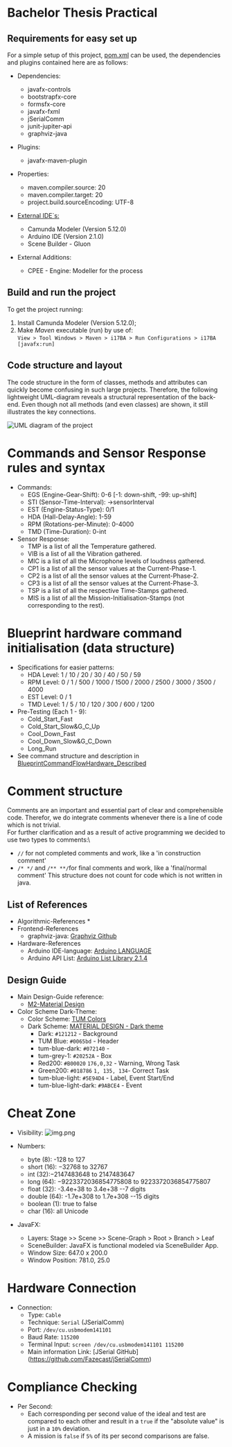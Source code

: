 # Bachelor Thesis Practical

## Requirements for easy set up

For a simple setup of this project, [pom.xml](pom.xml) can be used,
the dependencies and plugins contained here are as follows:

* Dependencies:
    * javafx-controls
    * bootstrapfx-core
    * formsfx-core
    * javafx-fxml
    * jSerialComm
    * junit-jupiter-api
    * graphviz-java
* Plugins:
    * javafx-maven-plugin
* Properties:
    * maven.compiler.source: 20
    * maven.compiler.target: 20
    * project.build.sourceEncoding: UTF-8
* <u>External IDE`s:</u>
  * Camunda Modeler (Version 5.12.0)
  * Arduino IDE (Version 2.1.0)
  * Scene Builder - Gluon

* External Additions:
  * CPEE - Engine: Modeller for the process

## Build and run the project

To get the project running:
1. Install Camunda Modeler (Version 5.12.0);
2. Make *Maven* executable (run) by use of:\
   ```View > Tool Windows > Maven > i17BA > Run Configurations > i17BA [javafx:run]```

## Code structure and layout

The code structure in the form of classes, methods and attributes can quickly become confusing in such large projects.
Therefore, the following lightweight UML-diagram reveals a structural representation of the back-end. Even though not
all methods (and even classes) are shown, it still illustrates the key connections.

![UML diagram of the project](UML.svg)

# Commands and Sensor Response rules and syntax
* Commands:
  * EGS (Engine-Gear-Shift): 0-6  [-1: down-shift, -99: up-shift]
  * STI (Sensor-Time-Interval): ->sensorInterval
  * EST (Engine-Status-Type): 0/1
  * HDA (Hall-Delay-Angle): 1-59
  * RPM (Rotations-per-Minute): 0-4000
  * TMD (Time-Duration): 0-int
* Sensor Response:
  * TMP is a list of all the Temperature gathered.
  * VIB is a list of all the Vibration gathered.
  * MIC is a list of all the Microphone levels of loudness gathered.
  * CP1 is a list of all the sensor values at the Current-Phase-1.
  * CP2 is a list of all the sensor values at the Current-Phase-2.
  * CP3 is a list of all the sensor values at the Current-Phase-3.
  * TSP is a list of all the respective Time-Stamps gathered.
  * MIS is a list of all the Mission-Initialisation-Stamps (not corresponding to the rest).

# Blueprint hardware command initialisation (data structure)
* Specifications for easier patterns:
  * HDA Level: 1 / 10 / 20 / 30 / 40 / 50 / 59 
  * RPM Level: 0 / 1 / 500 / 1000 / 1500 / 2000 / 2500 / 3000 / 3500 / 4000 
  * EST Level: 0 / 1 
  * TMD Level: 1 / 5 / 10 / 120 / 300 / 600 / 1200
* Pre-Testing (Each 1 - 9):
  * Cold_Start_Fast
  * Cold_Start_Slow&G_C_Up
  * Cool_Down_Fast
  * Cool_Down_Slow&G_C_Down
  * Long_Run
* See command structure and description in
  [BlueprintCommandFlowHardware_Described](src/main/resources/adminFiles/BlueprintCommandFlowHardware_Described.txt)

# Comment structure 
Comments are an important and essential part of clear and comprehensible code. Therefor, we do integrate comments
whenever there is a line of code which is not trivial.\
For further clarification and as a result of active programming we decided to use two types to comments:\
  * `//` for not completed comments and work, like a 'in construction comment'
  * `/* */` and `/** **/`for final comments and work, like a 'final/normal comment'
This structure does not count for code which is not written in java.

## List of References

* Algorithmic-References
    *   
* Frontend-References
    * graphviz-java: [Graphviz Github](https://github.com/nidi3/graphviz-java)
* Hardware-References
    * Arduino IDE-language: [Arduino LANGUAGE](https://www.arduino.cc/reference/en/)
    * Arduino API List: [Arduino List Library  2.1.4](https://nkaaf.github.io/Arduino-List/html/index.html)

## Design Guide

* Main Design-Guide reference:
  * [M2-Material Design](https://m2.material.io/design/color/dark-theme.html)
* Color Scheme Dark-Theme:
  * Color Scheme: [TUM Colors](https://gist.github.com/lnksz/51e3566af2df5c7aa678cd4dfc8305f7)
  * Dark Scheme: [MATERIAL DESIGN - Dark theme](https://m2.material.io/design/color/dark-theme.html#ui-application)
    * Dark: `#121212` - Background
    * TUM Blue: `#0065bd` - Header
    * tum-blue-dark: `#072140` - 
    * tum-grey-1: `#20252A` - Box
    * Red200: `#B00020` `176,0,32` - Warning, Wrong Task
    * Green200: `#018786` `1, 135, 134`- Correct Task
    * tum-blue-light: `#5E94D4` - Label, Event Start/End
    * tum-blue-light-dark: `#9ABCE4` - Event 

# Cheat Zone
* Visibility:
  ![img.png](information1.png)
    
* Numbers:
  * byte (8): -128 to 127 
  * short (16): −32768 to 32767
  * int (32):−2147483648 to 2147483647
  * long (64): −9223372036854775808 to 9223372036854775807
  * float (32): -3.4e+38 to 3.4e+38 --7 digits
  * double (64): -1.7e+308 to 1.7e+308 --15 digits
  * boolean (1): true to false
  * char (16): all Unicode
* JavaFX:
  * Layers: Stage >> Scene >> Scene-Graph > Root > Branch > Leaf
  * SceneBuilder: JavaFX is functional modeled via SceneBuilder App.
  * Window Size: 647.0 x 200.0
  * Window Position: 781.0, 25.0

# Hardware Connection
* Connection:
  * Type: `Cable`
  * Technique: `Serial` (JSerialComm)
  * Port: `/dev/cu.usbmodem141101`
  * Baud Rate: `115200`
  * Terminal Input: `screen /dev/cu.usbmodem141101 115200`
  * Main information Link: [JSerial GitHub] (https://github.com/Fazecast/jSerialComm)


# Compliance Checking
* Per Second:
  * Each corresponding per second value of the ideal and test are compared to
    each other and result in a `true` if the "absolute value" is just in a
    `10%` deviation.
  * A mission is `false` if `5%` of its per second comparisons are false.